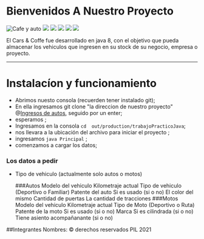 # Bienvenidos A Nuestro Proyecto
![](https://images-platform.99static.com/LeW2M5dU3P9GiHfj_jpaJ3jD1Gs=/500x500/top/smart/99designs-contests-attachments/57/57057/attachment_57057709 "Cafe y auto")
![](https://img.shields.io/github/stars/pandao/editor.md.svg) ![](https://img.shields.io/github/forks/pandao/editor.md.svg) ![](https://img.shields.io/github/tag/pandao/editor.md.svg) ![](https://img.shields.io/github/release/pandao/editor.md.svg) ![](https://img.shields.io/github/issues/pandao/editor.md.svg)

El Cars & Coffe fue desarrollado en java 8, con el objetivo que pueda almacenar los vehiculos que ingresen en su stock de su negocio, empresa o proyecto.

------------

# Instalacíon y funcionamiento
- Abrimos nuesto consola (recuerden tener instalado git);
- En ella ingresamos git clone "la direccion de nuestro proyecto" @[Ingresos  de autos](https://github.com/111070PabloPalacios/trabajoPracticoJava "Ingresos  de autos"), seguido por un enter;
- esperamos ;
- Ingresamos en la consola `cd  out/production/trabajoPracticoJava`;
- nos llevara a la ubicación  del archivo para iniciar el proyecto ;
- ingresamos   `java Principal` ;
- comenzamos a cargar los datos;
### Los datos a pedir
- Tipo de vehiculo (actualmente solo autos o motos)

	###Autos
		Modelo del vehiculo
		Kilometraje actual
		Tipo de vehiculo (Deportivo o Familiar)
		Patente del auto
		Si es usado (si o no)
		El color del mismo
		Cantidad de puertas
		La cantidad de tracciones
	###Motos
		Modelo del vehiculo
		Kilometraje actual
		Tipo de Moto (Deportivo o Ruta)
		Patente de la moto
		Si es usado (si o no)
		Marca
		Si es cilindrada (si o no)
		Tiene asiento acompañanante (si o no)

##Integrantes
Nombres:
&copy; derechos reservados PIL 2021
